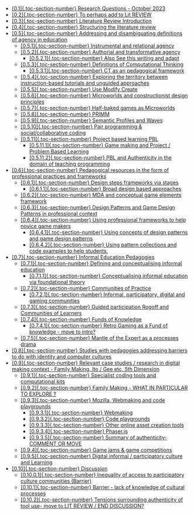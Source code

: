 -   [[0.1]{.toc-section-number} Research Questions - October
    2023](#research-questions---october-2023)
-   [[0.2]{.toc-section-number} To perhaps add to Lit
    REVIEW](#to-perhaps-add-to-lit-review)
-   [[0.3]{.toc-section-number} Literature Review
    Introduction](#literature-review-introduction)
-   [[0.4]{.toc-section-number} Structuring the literature
    review](#structuring-the-literature-review)
-   [[0.5]{.toc-section-number} Addressing and disambiguating
    definitions of agency in
    education](#addressing-and-disambiguating-definitions-of-agency-in-education)
    -   [[0.5.1]{.toc-section-number} Instrumental and relational
        agency](#instrumental-and-relational-agency)
    -   [[0.5.2]{.toc-section-number} Authorial and transformative
        agency](#authorial-and-transformative-agency)
        -   [[0.5.2.1]{.toc-section-number} Also See this writing and
            adapt](#also-see-this-writing-and-adapt)
    -   [[0.5.3]{.toc-section-number} Definitions of Computational
        Thinking](#definitions-of-computational-thinking)
        -   [[0.5.3.1]{.toc-section-number} CT as an pedagogical
            framework](#ct-as-an-pedagogical-framework)
    -   [[0.5.4]{.toc-section-number} Exploring the territory between
        instruction-based tutorials and unguided
        approaches](#exploring-the-territory-between-instruction-based-tutorials-and-unguided-approaches)
    -   [[0.5.5]{.toc-section-number} Use Modify
        Create](#use-modify-create)
    -   [[0.5.6]{.toc-section-number} Microworlds and constructionist
        design
        principles](#microworlds-and-constructionist-design-principles)
    -   [[0.5.7]{.toc-section-number} Half-baked games as
        Microworlds](#half-baked-games-as-microworlds)
    -   [[0.5.8]{.toc-section-number} PRIMM](#primm)
    -   [[0.5.9]{.toc-section-number} Semantic Profiles and
        Waves](#semantic-profiles-and-waves)
    -   [[0.5.10]{.toc-section-number} Pair programming &
        social/collaborative
        coding](#pair-programming-socialcollaborative-coding)
    -   [[0.5.11]{.toc-section-number} Project based learning
        PBL](#project-based-learning-pbl)
        -   [[0.5.11.1]{.toc-section-number} Game making and Project /
            Problem Based
            Learning](#game-making-and-project-problem-based-learning)
        -   [[0.5.11.2]{.toc-section-number} PBL and Authenticity in the
            domain of teaching
            programming](#pbl-and-authenticity-in-the-domain-of-teaching-programming)
-   [[0.6]{.toc-section-number} Pedagogical resources in the form of
    professional practices and
    frameworks](#pedagogical-resources-in-the-form-of-professional-practices-and-frameworks)
    -   [[0.6.1]{.toc-section-number} Design steps frameworks via
        stages](#design-steps-frameworks-via-stages)
        -   [[0.6.1.1]{.toc-section-number} Broad design based
            approaches](#broad-design-based-approaches)
    -   [[0.6.2]{.toc-section-number} MDA and conceptual game elements
        framework](#mda-and-conceptual-game-elements-framework)
    -   [[0.6.3]{.toc-section-number} Design Patterns and Game Design
        Patterns in professional
        context](#design-patterns-and-game-design-patterns-in-professional-context)
    -   [[0.6.4]{.toc-section-number} Using professional frameworks to
        help novice game
        makers](#using-professional-frameworks-to-help-novice-game-makers)
        -   [[0.6.4.1]{.toc-section-number} Using concepts of design
            patterns and game design
            patterns](#using-concepts-of-design-patterns-and-game-design-patterns)
        -   [[0.6.4.2]{.toc-section-number} Using pattern collections
            and code examples to help
            students.](#using-pattern-collections-and-code-examples-to-help-students.)
-   [[0.7]{.toc-section-number} Informal Education
    Pedagogies](#informal-education-pedagogies)
    -   [[0.7.1]{.toc-section-number} Defining and conceptualising
        informal
        education](#defining-and-conceptualising-informal-education)
        -   [[0.7.1.1]{.toc-section-number} Conceptualising informal
            education via foundational
            theory](#conceptualising-informal-education-via-foundational-theory)
    -   [[0.7.2]{.toc-section-number} Communities of
        Practice](#communities-of-practice)
        -   [[0.7.2.1]{.toc-section-number} Informal, participatory,
            digital and gaming
            communities](#informal-participatory-digital-and-gaming-communities)
    -   [[0.7.3]{.toc-section-number} Guided participation Rogoff and
        Communities of
        Learners](#guided-participation-rogoff-and-communities-of-learners)
    -   [[0.7.4]{.toc-section-number} Funds of
        Knowledge](#funds-of-knowledge)
        -   [[0.7.4.1]{.toc-section-number} Retro Gaming as a Fund of
            knowledge - move to
            intro?](#retro-gaming-as-a-fund-of-knowledge---move-to-intro)
    -   [[0.7.5]{.toc-section-number} Mantle of the Expert as a
        processes drama](#mantle-of-the-expert-as-a-processes-drama)
-   [[0.8]{.toc-section-number} Studies with pedagogies addressing
    barriers to do with identity and computer
    cultures](#studies-with-pedagogies-addressing-barriers-to-do-with-identity-and-computer-cultures)
-   [[0.9]{.toc-section-number} Relevant case studies / research in
    digital making context - Family Making, Ito / Gee etc, 5th
    Dimension](#relevant-case-studies-research-in-digital-making-context---family-making-ito-gee-etc-5th-dimension)
    -   [[0.9.1]{.toc-section-number} Specialist coding tools and
        computational
        kits](#specialist-coding-tools-and-computational-kits)
    -   [[0.9.2]{.toc-section-number} Family Making - WHAT IN PARTICULAR
        TO EXPLORE ?](#family-making---what-in-particular-to-explore)
    -   [[0.9.3]{.toc-section-number} Mozilla, Webmaking and code
        playgrounds](#mozilla-webmaking-and-code-playgrounds)
        -   [[0.9.3.1]{.toc-section-number} Webmaking](#webmaking)
        -   [[0.9.3.2]{.toc-section-number} Code
            playgrounds](#code-playgrounds)
        -   [[0.9.3.3]{.toc-section-number} Other online asset creation
            tools](#other-online-asset-creation-tools)
        -   [[0.9.3.4]{.toc-section-number} Phaser.js](#phaser.js)
        -   [[0.9.3.5]{.toc-section-number} Summary of authenticity-
            COMMENT OR MOVE](#summary-of-authenticity--comment-or-move)
    -   [[0.9.4]{.toc-section-number} Game jams & game
        competitions](#game-jams-game-competitions)
    -   [[0.9.5]{.toc-section-number} Digital informal / participatory
        culture and
        Learning](#digital-informal-participatory-culture-and-learning)
-   [[0.10]{.toc-section-number} Discussion](#discussion)
    -   [[0.10.0.1]{.toc-section-number} Inequality of access to
        participatory culture communities
        (Barrier)](#inequality-of-access-to-participatory-culture-communities-barrier)
    -   [[0.10.1]{.toc-section-number} Barrier - lack of knowledge of
        cultural
        processes](#barrier---lack-of-knowledge-of-cultural-processes)
    -   [[0.10.2]{.toc-section-number} Tensions surrounding authenticity
        of tool use- move to LIT REVIEW / END
        DISCUSSION?](#tensions-surrounding-authenticity-of-tool-use--move-to-lit-review-end-discussion)
